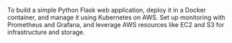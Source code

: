 To build a simple Python Flask web application, deploy it in a Docker container, and manage it using Kubernetes on AWS. Set up monitoring with Prometheus and Grafana, and leverage AWS resources like EC2 and S3 for infrastructure and storage.
